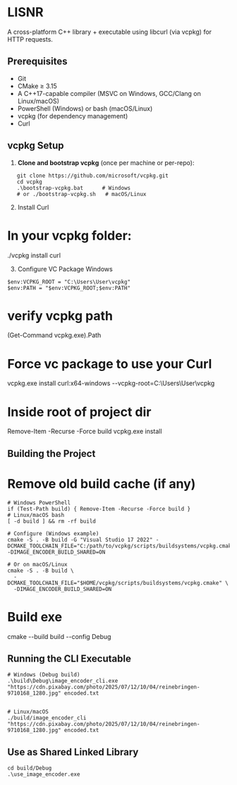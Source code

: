 # LISNR

A cross-platform C++ library + executable using libcurl (via vcpkg) for HTTP requests.

## Prerequisites

- Git  
- CMake ≥ 3.15  
- A C++17-capable compiler (MSVC on Windows, GCC/Clang on Linux/macOS)  
- PowerShell (Windows) or bash (macOS/Linux)
- vcpkg (for dependency management)  
- Curl

## vcpkg Setup

1. **Clone and bootstrap vcpkg** (once per machine or per-repo):

```
   git clone https://github.com/microsoft/vcpkg.git
   cd vcpkg
   .\bootstrap-vcpkg.bat      # Windows
   # or ./bootstrap-vcpkg.sh   # macOS/Linux
```

2. Install Curl
# In your vcpkg folder:
./vcpkg install curl

3. Configure VC Package Windows
```
$env:VCPKG_ROOT = "C:\Users\User\vcpkg"
$env:PATH = "$env:VCPKG_ROOT;$env:PATH"
```
# verify vcpkg path
(Get-Command vcpkg.exe).Path 

# Force vc package to use your Curl
vcpkg.exe install curl:x64-windows --vcpkg-root=C:\Users\User\vcpkg

# Inside root of project dir
Remove-Item -Recurse -Force build
vcpkg.exe install

## Building the Project
# Remove old build cache (if any)
```
# Windows PowerShell
if (Test-Path build) { Remove-Item -Recurse -Force build }
# Linux/macOS bash
[ -d build ] && rm -rf build

# Configure (Windows example)
cmake -S . -B build -G "Visual Studio 17 2022" -DCMAKE_TOOLCHAIN_FILE="C:/path/to/vcpkg/scripts/buildsystems/vcpkg.cmake" -DIMAGE_ENCODER_BUILD_SHARED=ON

# Or on macOS/Linux
cmake -S . -B build \
  -DCMAKE_TOOLCHAIN_FILE="$HOME/vcpkg/scripts/buildsystems/vcpkg.cmake" \
  -DIMAGE_ENCODER_BUILD_SHARED=ON
```
# Build exe
cmake --build build --config Debug

## Running the CLI Executable

```
# Windows (Debug build)
.\build\Debug\image_encoder_cli.exe "https://cdn.pixabay.com/photo/2025/07/12/10/04/reinebringen-9710168_1280.jpg" encoded.txt


# Linux/macOS
./build/image_encoder_cli "https://cdn.pixabay.com/photo/2025/07/12/10/04/reinebringen-9710168_1280.jpg" encoded.txt
```

## Use as Shared Linked Library

```
cd build/Debug
.\use_image_encoder.exe
```